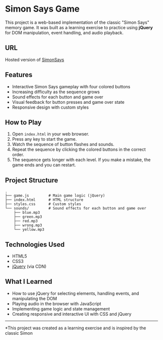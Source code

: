 # Simon Says Game

This project is a web-based implementation of the classic "Simon Says" memory game. It was built as a learning exercise to practice using **jQuery** for DOM manipulation, event handling, and audio playback.

## URL

Hosted version of [SimonSays](https://guillaumeleberrebit.github.io/SimonSays/)

## Features

- Interactive Simon Says gameplay with four colored buttons
- Increasing difficulty as the sequence grows
- Sound effects for each button and game over
- Visual feedback for button presses and game over state
- Responsive design with custom styles

## How to Play

1. Open `index.html` in your web browser.
2. Press any key to start the game.
3. Watch the sequence of button flashes and sounds.
4. Repeat the sequence by clicking the colored buttons in the correct order.
5. The sequence gets longer with each level. If you make a mistake, the game ends and you can restart.

## Project Structure

```
.
├── game.js         # Main game logic (jQuery)
├── index.html      # HTML structure
├── styles.css      # Custom styles
└── sounds/         # Sound effects for each button and game over
    ├── blue.mp3
    ├── green.mp3
    ├── red.mp3
    ├── wrong.mp3
    └── yellow.mp3
```

## Technologies Used

- HTML5
- CSS3
- [jQuery](https://jquery.com/) (via CDN)

## What I Learned

- How to use jQuery for selecting elements, handling events, and manipulating the DOM
- Playing audio in the browser with JavaScript
- Implementing game logic and state management
- Creating responsive and interactive UI with CSS and jQuery

---

*This project was created as a learning exercise and is inspired by the classic Simon